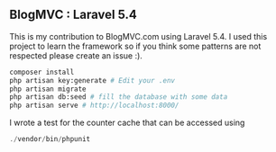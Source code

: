 ## BlogMVC : Laravel 5.4

This is my contribution to BlogMVC.com using Laravel 5.4. I used this project to learn the framework so if you think some patterns are not respected please create an issue :).

```bash
composer install
php artisan key:generate # Edit your .env
php artisan migrate
php artisan db:seed # fill the database with some data
php artisan serve # http://localhost:8000/
```

I wrote a test for the counter cache that can be accessed using

```php
./vendor/bin/phpunit
```
